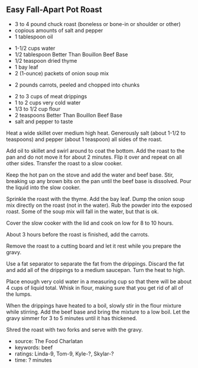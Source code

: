 Easy Fall-Apart Pot Roast
-------------------------

- 3 to 4 pound chuck roast (boneless or bone-in or shoulder or other)
- copious amounts of salt and pepper
- 1 tablespoon oil
<!-- -->
- 1-1/2 cups water
- 1/2 tablespoon Better Than Bouillon Beef Base
- 1/2 teaspoon dried thyme
- 1 bay leaf
- 2 (1-ounce) packets of onion soup mix
<!-- -->
- 2 pounds carrots, peeled and chopped into chunks
<!-- -->
- 2 to 3 cups of meat drippings
- 1 to 2 cups very cold water
- 1/3 to 1/2 cup flour
- 2 teaspoons Better Than Bouillon Beef Base
- salt and pepper to taste

Heat a wide skillet over medium high heat.  Generously salt (about
1-1/2 to teaspoons) and pepper (about 1 teaspoon) all sides of the
roast.

Add oil to skillet and swirl around to coat the bottom.  Add the roast
to the pan and do not move it for about 2 minutes.  Flip it over and
repeat on all other sides.  Transfer the roast to a slow cooker.

Keep the hot pan on the stove and add the water and beef base.  Stir,
breaking up any brown bits on the pan until the beef base is
dissolved.  Pour the liquid into the slow cooker.

Sprinkle the roast with the thyme.  Add the bay leaf.  Dump the onion
soup mix directly on the roast (not in the water).  Rub the powder
into the exposed roast.  Some of the soup mix will fall in the water,
but that is ok.

Cover the slow cooker with the lid and cook on low for 8 to 10 hours.

About 3 hours before the roast is finished, add the carrots.

Remove the roast to a cutting board and let it rest while you prepare
the gravy.

Use a fat separator to separate the fat from the drippings.  Discard
the fat and add all of the drippings to a medium saucepan.  Turn the
heat to high.

Place enough very cold water in a measuring cup so that there will be
about 4 cups of liquid total.  Whisk in flour, making sure that you
get rid of all of the lumps.

When the drippings have heated to a boil, slowly stir in the flour
mixture while stirring.  Add the beef base and bring the mixture to a
low boil.  Let the gravy simmer for 3 to 5 minutes until it has
thickened.

Shred the roast with two forks and serve with the gravy.

- source: The Food Charlatan
- keywords: beef
- ratings: Linda-9, Tom-9, Kyle-?, Skylar-?
- time: ? minutes
